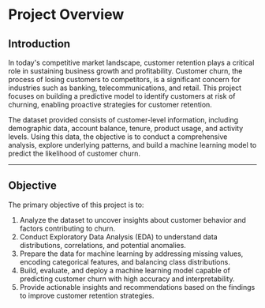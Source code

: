 # Project Overview

## **Introduction**
In today's competitive market landscape, customer retention plays a critical role in sustaining business growth and profitability. Customer churn, the process of losing customers to competitors, is a significant concern for industries such as banking, telecommunications, and retail. This project focuses on building a predictive model to identify customers at risk of churning, enabling proactive strategies for customer retention.

The dataset provided consists of customer-level information, including demographic data, account balance, tenure, product usage, and activity levels. Using this data, the objective is to conduct a comprehensive analysis, explore underlying patterns, and build a machine learning model to predict the likelihood of customer churn.

---

## **Objective**
The primary objective of this project is to:
1. Analyze the dataset to uncover insights about customer behavior and factors contributing to churn.
2. Conduct Exploratory Data Analysis (EDA) to understand data distributions, correlations, and potential anomalies.
3. Prepare the data for machine learning by addressing missing values, encoding categorical features, and balancing class distributions.
4. Build, evaluate, and deploy a machine learning model capable of predicting customer churn with high accuracy and interpretability.
5. Provide actionable insights and recommendations based on the findings to improve customer retention strategies.
